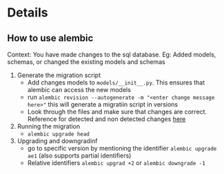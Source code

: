 # Details

## How to use alembic

Context: You have made changes to the sql database. Eg: Added models, schemas, or changed the existing models and schemas

1. Generate the migration script
   - Add changes models to `models/__init__.py`. This ensures that alembic can access the new models
   - run `alembic revision --autogenerate -m "<enter change message here>"` this will generate a migratiin script in versions
   - Look through the files and make sure that changes are correct. Reference for detected and non detected changes [here](https://alembic.sqlalchemy.org/en/latest/autogenerate.html#what-does-autogenerate-detect-and-what-does-it-not-detect)
2. Running the migration
   - `alembic upgrade head`
3. Upgrading and downgradinf
   - go to specific version by mentioning the identifier `alembic upgrade ae1` (also supports partial identifiers)
   - Relative identifiers `alembic upgrad +2` or `alembic downgrade -1`
